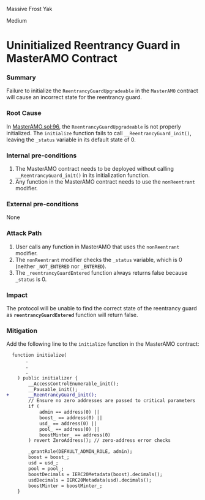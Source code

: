 Massive Frost Yak

Medium

# Uninitialized Reentrancy Guard in MasterAMO Contract

### Summary

Failure to initialize the `ReentrancyGuardUpgradeable` in the `MasterAMO` contract will cause an incorrect state for the reentrancy guard.

### Root Cause

In [MasterAMO.sol:96](https://github.com/sherlock-audit/2024-10-axion/blob/c65e662999d0c79439703fc6713814b4ad023e01/liquidity-amo/contracts/MasterAMO.sol#L96), the `ReentrancyGuardUpgradeable` is not properly initialized. The `initialize` function fails to call `__ReentrancyGuard_init()`, leaving the `_status` variable in its default state of 0.


### Internal pre-conditions

1. The MasterAMO contract needs to be deployed without calling `__ReentrancyGuard_init()` in its initialization function.
2. Any function in the MasterAMO contract needs to use the `nonReentrant` modifier.

### External pre-conditions

None

### Attack Path

1. User calls any function in MasterAMO that uses the `nonReentrant` modifier.
2. The `nonReentrant` modifier checks the `_status` variable, which is 0 (neither `_NOT_ENTERED` nor `_ENTERED`).
3. The `_reentrancyGuardEntered` function always returns false because `_status` is 0.

### Impact

The protocol will be unable to find the correct state of the reentrancy guard as **`reentrancyGuardEntered`** function will return false.

### Mitigation

Add the following line to the `initialize` function in the MasterAMO contract:

```diff
  function initialize(
       .
       .
       .
    ) public initializer {
        __AccessControlEnumerable_init();
        __Pausable_init();
+       __ReentrancyGuard_init();
        // Ensure no zero addresses are passed to critical parameters
        if (
            admin == address(0) ||
            boost_ == address(0) ||
            usd_ == address(0) ||
            pool_ == address(0) ||
            boostMinter_ == address(0)
        ) revert ZeroAddress(); // zero-address error checks

        _grantRole(DEFAULT_ADMIN_ROLE, admin);
        boost = boost_;
        usd = usd_;
        pool = pool_;
        boostDecimals = IERC20Metadata(boost).decimals();
        usdDecimals = IERC20Metadata(usd).decimals();
        boostMinter = boostMinter_;
    }
```
